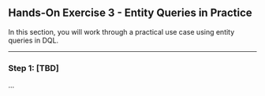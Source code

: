 ## Hands-On Exercise 3 - Entity Queries in Practice

In this section, you will work through a practical use case using entity queries in DQL.

---

### Step 1: [TBD]

...